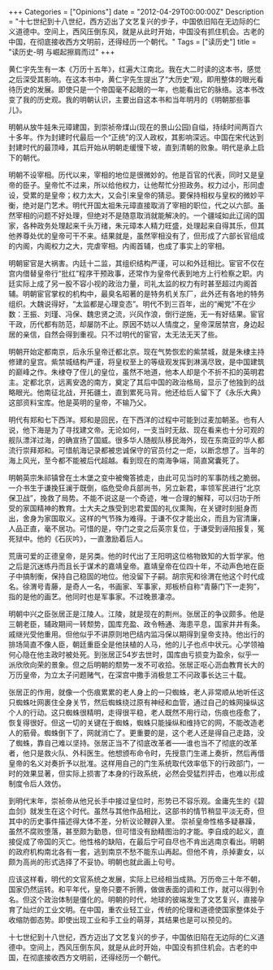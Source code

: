 +++
Categories = ["Opinions"]
date = "2012-04-29T00:00:00Z"
Description = "十七世纪到十八世纪，西方迈出了文艺复兴的步子，中国依旧陷在无边际的仁义道德中。空间上，西风压倒东风，就是从此时开始，中国没有抓住机会。古老的中国，在彻底接收西方文明前，还得经历一个朝代。"
Tags = ["读历史"]
title = "读历史-明 与崛起擦肩而过"
+++

黄仁宇先生有一本《万历十五年》，红遍大江南北。我在大二时读的这本书，感觉之后深受其影响。在这本书中，黄仁宇先生提出了“大历史”观，即用整体的眼光看待历史的发展。即使只是一个帝国毫不起眼的一年，也能看出它的脉络。这本书改变了我的历史观。我的明朝认识，主要出自这本书和当年明月的《明朝那些事儿》。

明朝从放牛娃朱元璋建国，到崇祯帝煤山(现在的景山公园)自缢，持续时间两百六十多年。作为封建时代最后一个“正统”的汉人政权，其影响深远。中国在宋代达到封建时代的最顶峰，其后开始从明朝走缓慢下坡，直到清朝的败象。明代是承上启下的朝代。

明朝不设宰相。历代以来，宰相的地位是很微妙的。他是百官的代表，同时又是皇帝的臣子。皇帝忙不过来，所以给他权力，让他帮忙分担政务。权力过小，形同虚设，受累的是皇帝；权力太大，又会引来皇帝的猜忌。要保持相权与皇权的微妙平衡，绝对是门艺术。明代开国太祖朱元璋直接取消了宰相的职位，代之以六部。虽然宰相的问题不好处理，但绝对不是随意取消就能解决的。一个疆域如此辽阔的国家，各种政务处理起来千头万绪，朱元璋本人精力旺盛，处理起来自得其乐，但其他养尊处优的皇帝可干不来。结果就是，虽然宰相没有了，但形成了六部长官组成的内阁，内阁权力之大，完虐宰相。内阁首辅，也成了事实上的宰相。

明朝宦官是大祸害。内廷十二监，其组织结构严谨，可以和外廷相比。宦官不仅在宫内借替皇帝行“批红”程序干预政事，还常作为皇帝代表到地方上行检察之职。内廷实际上成了另一股不容小视的政治力量，司礼太监的权力有时甚至超过内阁首辅。明朝宦官掌权的机构中，最臭名昭著的是特务机关东厂，此外还有各地的特务组织。大魏说得好，“太监都是心理变态”。明代不到三百年，出的“阉党”不在少数：王振、刘瑾、冯保、魏忠贤之流，兴风作浪，倒行逆施，无一有好结果。宦官干政，历代都有防范，却屡防不止。原因不妨以人情度之，皇帝深居禁宫，身边起居的亲信，自然会得到重视。只不过明代的宦官，太无法无天了些。

明朝开始定都南京，后永乐皇帝迁都北京。现在气势恢宏的紫禁城，就是朱棣主持修建的皇宫。紫禁城结构严谨，将皇权至上的等级观发挥到淋漓尽致，是中国建筑的巅峰之作。朱棣夺了侄儿的皇位，虽然不地道，他本人却是个不折不扣的英明君主。定都北京，远离安逸的南方，奠定了其后中国的政治格局，显示了他独到的战略眼光。他南征北战，开拓疆土，直到累死马背。他还给后人留下了《永乐大典》这部资料宝库。他是英明的皇帝，不输乃父。

明代有郑和七下西洋。郑和是回民，在下西洋的过程中可能到过麦加朝圣。也有人说，他下海是为了寻找建文帝。无论如何，一支当时无敌、现在看来也十分可观的舰队漂洋过海，的确宣扬了国威。很多华人随舰队移民海外，现在东南亚的华人都流行崇拜郑和。可惜航海记录都被忠诚保守的官员付之一炬，以断念想了。当年的海上风光，至今都不能被后代超越。看到现在的南海争端，简直窝囊死了。

明朝英宗朱祁镇曾在土木堡之变中被俺答掳走，由此可见当时的军事防线之脆弱。一介书生于谦挽狂澜于既倒，临危受命兵部尚书，另立新君，率领军民进行“北京保卫战”，挽救了局势。不能不说这是一个奇迹，唯一合理的解释，可以归功于所受的家国精神的教育。士大夫之族受到忠君爱国的礼仪熏陶，在关键时刻挺身而出，舍身为家国取义。这样的气节殊为难得。于谦不仅才能出众，而且为官清廉，人品正直，毫不居功。可惜的是，夺门之变之后英宗复位，于谦受到诬陷报复，冤死狱中。他的《石灰吟》，一直激励着后人。

荒唐可爱的正德皇帝，是另类。他的时代出了王阳明这位格物致知的大哲学家。他之后是沉迷练丹而且长于谋术的嘉靖皇帝。嘉靖皇帝在位四十年，不动声色地在臣子中搞制衡，保持自己稳固的地位。他没留下子嗣。胡宗宪和徐渭在他这个时代成名。徐渭号青藤，是奇人一名，书画家、军事家，郑板桥自称“青藤门下一走狗”，指的是他的画艺。他同时也是军事家。不过晚景凄凉。

明朝中兴之臣张居正是江陵人。江陵，就是现在的荆州。张居正的争议颇多。他是三朝老臣，辅政期间一转颓势，国库充盈、政令畅通、海患平息，国家井井有条。戚继光受他重用。但他似乎不讲原则地巴结内监冯保以期得到皇帝支持。他出行的排场简直不像人臣，朝廷重臣全是他扶植的人马，他的儿子也点中状元。心学领袖何心隐在他主政时被处死。到张居正54岁去世时，国库由亏损变为盈余，似乎一派欣欣向荣的景象。但之后明朝的颓势一发不可收拾。张居正呕心沥血教育长大的万历皇帝，为立太子问题赌气，在深宫中撒手消极怠工不问政事长达三十载。

张居正的作用，就像一个伤痕累累的老人身上的一只蜘蛛，老人非常顺从地听任这只蜘蛛吐网裹住全身关节，然后蜘蛛绕过原有神经和血管，通过自己的蛛网操纵这个人的行动。这只蜘蛛很精明，走得很平稳，老人既然不用行动，伤痕也痊愈了，恢复得很好。但这一切的关键在于蜘蛛，蜘蛛只能操纵和维持它的网，不能改造老人的筋骨。蜘蛛倒下了，网就消亡了。更重要的是，这个老人还是得自己走路，没了蜘蛛，靠自己难以坚持。张居正当不了彻底改革者——谁也当不了彻底的改革者，他只是救火队、外科医生。他想颁布命令时，先授意门生递上奏折，然后再借皇帝的名义对奏折予以批准。这样用自己的门生系统取代效率低下的行政部门，一时的效果显著，但实际上损害了本身的行政系统，必然会受猛烈抨击，也难以形成制度令后人效仿。

到明代末年，崇祯帝从他兄长手中接过皇位时，形势已不容乐观。金庸先生的《碧血剑》就发生在这个时代。虽然与其他作品相比，这部书的情节稍显平淡无奇，但其中的历史事件描述得大体不差，分析议论鞭辟入里。 崇祯皇帝性格多疑暴躁，虽然不腐败堕落，甚至颇为勤恳，但可惜没有励精图治的才能。李自成的起义，直接促成了帝国的灭亡。他性格的缺陷，在最后宁可自尽也不肯出逃南京看出。明朝的政府机构南北各有一套，逃到南京不愁不能东山再起。但他不肯，杀掉妻女，以颇为高尚的形式选择了不妥协。明朝也就此画上句号。

应该这样看，明代的文官系统之发展，实际上已经相当成熟。万历帝三十年不朝，国家仍然运转。和平年代，皇帝只要不折腾，做做表面的调和工作，就可以得到令名。但这个政治体制是僵化的。明朝的时代，地球的彼端发生了文艺复兴，直接孕育了灿烂的工业文明。在中国，重农业轻工业，传统的伦理和道德使国家整体处于收缩防御态势。即使出现工业和手工业的萌芽，其结果也是可以预见的。

十七世纪到十八世纪，西方迈出了文艺复兴的步子，中国依旧陷在无边际的仁义道德中。空间上，西风压倒东风，就是从此时开始，中国没有抓住机会。古老的中国，在彻底接收西方文明前，还得经历一个朝代。
